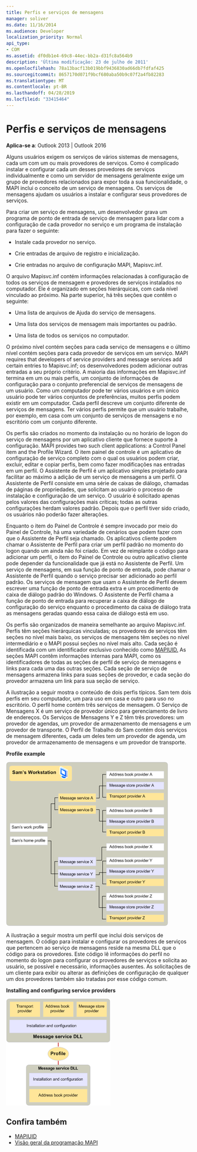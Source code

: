 ```yaml
---
title: Perfis e serviços de mensagens
manager: soliver
ms.date: 11/16/2014
ms.audience: Developer
localization_priority: Normal
api_type:
- COM
ms.assetid: df0db1e4-69c8-44ec-bb2a-d31fc8a564b9
description: 'Última modificação: 23 de julho de 2011'
ms.openlocfilehash: 78a13bacf13b019bbf9436830ad66db7fdfaf425
ms.sourcegitcommit: 8657170d071f9bcf680aba50b9c07f2a4fb82283
ms.translationtype: MT
ms.contentlocale: pt-BR
ms.lasthandoff: 04/28/2019
ms.locfileid: "33415464"
---
```

# <a name="message-services-and-profiles"></a>Perfis e serviços de mensagens
  
**Aplica-se a**: Outlook 2013 | Outlook 2016 
  
Alguns usuários exigem os serviços de vários sistemas de mensagens, cada um com um ou mais provedores de serviços. Como é complicado instalar e configurar cada um desses provedores de serviços individualmente e como um servidor de mensagens geralmente exige um grupo de provedores relacionados para expor toda a sua funcionalidade, o MAPI inclui o conceito de um serviço de mensagens. Os serviços de mensagens ajudam os usuários a instalar e configurar seus provedores de serviços.
  
Para criar um serviço de mensagens, um desenvolvedor grava um programa de ponto de entrada de serviço de mensagem para lidar com a configuração de cada provedor no serviço e um programa de instalação para fazer o seguinte:
  
- Instale cada provedor no serviço.
    
- Crie entradas de arquivo de registro e inicialização.
    
- Crie entradas no arquivo de configuração MAPI, Mapisvc.inf.
    
O arquivo Mapisvc.inf contém informações relacionadas à configuração de todos os serviços de mensagem e provedores de serviços instalados no computador. Ele é organizado em seções hierárquicas, com cada nível vinculado ao próximo. Na parte superior, há três seções que contêm o seguinte: 
  
- Uma lista de arquivos de Ajuda do serviço de mensagens.
    
- Uma lista dos serviços de mensagem mais importantes ou padrão.
    
- Uma lista de todos os serviços no computador.
    
O próximo nível contém seções para cada serviço de mensagens e o último nível contém seções para cada provedor de serviços em um serviço. MAPI requires that developers of service providers and message services add certain entries to Mapisvc.inf; os desenvolvedores podem adicionar outras entradas a seu próprio critério. A maioria das informações em Mapisvc.inf termina em um ou mais perfis, um conjunto de informações de configuração para o conjunto preferencial de serviços de mensagens de um usuário. Como um computador pode ter vários usuários e um único usuário pode ter vários conjuntos de preferências, muitos perfis podem existir em um computador. Cada perfil descreve um conjunto diferente de serviços de mensagens. Ter vários perfis permite que um usuário trabalhe, por exemplo, em casa com um conjunto de serviços de mensagens e no escritório com um conjunto diferente.
  
Os perfis são criados no momento da instalação ou no horário de logon do serviço de mensagens por um aplicativo cliente que fornece suporte à configuração. MAPI provides two such client applications: a Control Panel item and the Profile Wizard. O item painel de controle é um aplicativo de configuração de serviço completo com o qual os usuários podem criar, excluir, editar e copiar perfis, bem como fazer modificações nas entradas em um perfil. O Assistente de Perfil é um aplicativo simples projetado para facilitar ao máximo a adição de um serviço de mensagens a um perfil. O Assistente de Perfil consiste em uma série de caixas de diálogo, chamadas de páginas de propriedades, que solicitam ao usuário o processo de instalação e configuração de um serviço. O usuário é solicitado apenas pelos valores das configurações mais críticas; todas as outras configurações herdam valores padrão. Depois que o perfil tiver sido criado, os usuários não poderão fazer alterações. 
  
Enquanto o item do Painel de Controle é sempre invocado por meio do Painel de Controle, há uma variedade de cenários que podem fazer com que o Assistente de Perfil seja chamado. Os aplicativos cliente podem chamar o Assistente de Perfil para criar um perfil padrão no momento do logon quando um ainda não foi criado. Em vez de reimplante o código para adicionar um perfil, o item do Painel de Controle ou outro aplicativo cliente pode depender da funcionalidade que já está no Assistente de Perfil. Um serviço de mensagens, em sua função de ponto de entrada, pode chamar o Assistente de Perfil quando o serviço precisar ser adicionado ao perfil padrão. Os serviços de mensagem que usam o Assistente de Perfil devem escrever uma função de ponto de entrada extra e um procedimento de caixa de diálogo padrão do Windows. O Assistente de Perfil chama a função de ponto de entrada para recuperar a caixa de diálogo de configuração do serviço enquanto o procedimento da caixa de diálogo trata as mensagens geradas quando essa caixa de diálogo está em uso. 
  
Os perfis são organizados de maneira semelhante ao arquivo Mapisvc.inf. Perfis têm seções hierárquicas vinculadas; os provedores de serviços têm seções no nível mais baixo, os serviços de mensagens têm seções no nível intermediário e o MAPI possui seções no nível mais alto. Cada seção é identificada com um identificador exclusivo conhecido como [MAPIUID.](mapiuid.md) As seções MAPI contêm informações internas para MAPI, como os identificadores de todas as seções de perfil de serviço de mensagens e links para cada uma das outras seções. Cada seção de serviço de mensagens armazena links para suas seções de provedor, e cada seção do provedor armazena um link para sua seção de serviço. 
  
A ilustração a seguir mostra o conteúdo de dois perfis típicos. Sam tem dois perfis em seu computador, um para uso em casa e outro para uso no escritório. O perfil home contém três serviços de mensagem. O Serviço de Mensagens X é um serviço de provedor único para gerenciamento de livro de endereços. Os Serviços de Mensagens Y e Z têm três provedores: um provedor de agendas, um provedor de armazenamento de mensagens e um provedor de transporte. O Perfil de Trabalho do Sam contém dois serviços de mensagem diferentes, cada um deles tem um provedor de agenda, um provedor de armazenamento de mensagens e um provedor de transporte. 
  
**Profile example**
  
![Exemplo de perfil de](media/amapi_56.gif "exemplo de perfil")
  
A ilustração a seguir mostra um perfil que inclui dois serviços de mensagem. O código para instalar e configurar os provedores de serviços que pertencem ao serviço de mensagens reside na mesma DLL que o código para os provedores. Este código lê informações do perfil no momento do logon para configurar os provedores de serviços e solicita ao usuário, se possível e necessário, informações ausentes. As solicitações de um cliente para exibir ou alterar as definições de configuração de qualquer um dos provedores também são tratadas por esse código comum.
  
**Installing and configuring service providers**
  
![Instalando e configurando provedores de serviços](media/amapi_55.gif "instalando e configurando provedores de serviços")
  
## <a name="see-also"></a>Confira também

- [MAPIUID](mapiuid.md)
- [Visão geral da programação MAPI](mapi-programming-overview.md)

